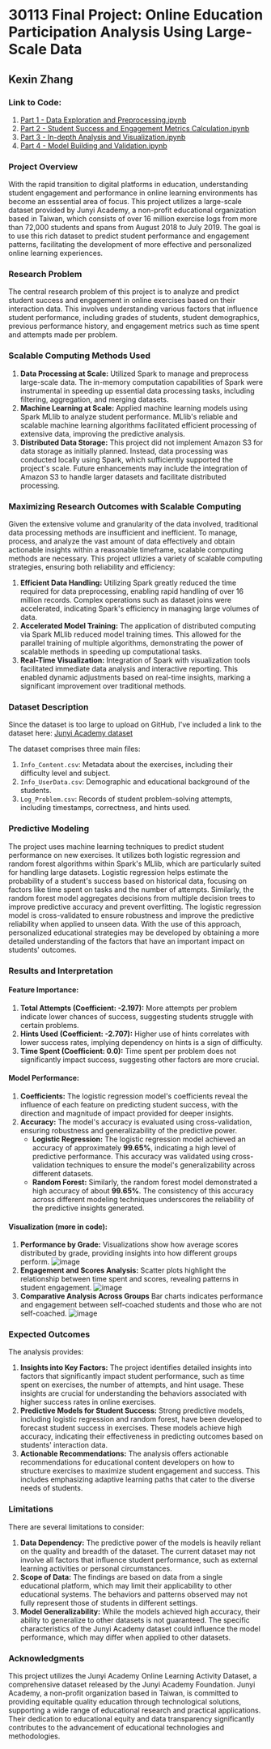 # 30113 Final Project: Online Education Participation Analysis Using Large-Scale Data
## Kexin Zhang

### Link to Code:
1. [Part 1 - Data Exploration and Preprocessing.ipynb](https://github.com/macs30113-s24/final-project-kz/blob/main/Part%201%20-%20Data%20Exploration%20and%20Preprocessing.ipynb)
2. [Part 2 - Student Success and Engagement Metrics Calculation.ipynb](https://github.com/macs30113-s24/final-project-kz/blob/main/Part%202%20-%20Student%20Success%20and%20Engagement%20Metrics%20Calculation.ipynb)
3. [Part 3 - In-depth Analysis and Visualization.ipynb](https://github.com/macs30113-s24/final-project-kz/blob/main/Part%203%20-%20In-depth%20Analysis%20and%20Visualization.ipynb)
4. [Part 4 - Model Building and Validation.ipynb](https://github.com/macs30113-s24/final-project-kz/blob/main/Part%204%20-%20Model%20Building%20and%20Validation.ipynb)

### Project Overview
With the rapid transition to digital platforms in education, understanding student engagement and performance in online learning environments has become an esssential area of focus. This project utilizes a large-scale dataset provided by Junyi Academy, a non-profit educational organization based in Taiwan, which consists of over 16 million exercise logs from more than 72,000 students and spans from August 2018 to July 2019. The goal is to use this rich dataset to predict student performance and engagement patterns, facilitating the development of more effective and personalized online learning experiences.

### Research Problem
The central research problem of this project is to analyze and predict student success and engagement in online exercises based on their interaction data. This involves understanding various factors that influence student performance, including grades of students, student demographics, previous performance history, and engagement metrics such as time spent and attempts made per problem.

### Scalable Computing Methods Used
1. **Data Processing at Scale:** Utilized Spark to manage and preprocess large-scale data. The in-memory computation capabilities of Spark were instrumental in speeding up essential data processing tasks, including filtering, aggregation, and merging datasets.
2. **Machine Learning at Scale:** Applied machine learning models using Spark MLlib to analyze student performance. MLlib's reliable and scalable machine learning algorithms facilitated efficient processing of extensive data, improving the predictive analysis.
3. **Distributed Data Storage:** This project did not implement Amazon S3 for data storage as initially planned. Instead, data processing was conducted locally using Spark, which sufficiently supported the project's scale. Future enhancements may include the integration of Amazon S3 to handle larger datasets and facilitate distributed processing.

### Maximizing Research Outcomes with Scalable Computing
Given the extensive volume and granularity of the data involved, traditional data processing methods are insufficient and inefficient. To manage, process, and analyze the vast amount of data effectively and obtain actionable insights within a reasonable timeframe, scalable computing methods are necessary. This project utlizies a variety of scalable computing strategies, ensuring both reliability and efficiency:
1. **Efficient Data Handling:** Utilizing Spark greatly reduced the time required for data preprocessing, enabling rapid handling of over 16 million records. Complex operations such as dataset joins were accelerated, indicating Spark's efficiency in managing large volumes of data.
2. **Accelerated Model Training:** The application of distributed computing via Spark MLlib reduced model training times. This allowed for the parallel training of multiple algorithms, demonstrating the power of scalable methods in speeding up computational tasks.
3. **Real-Time Visualization:** Integration of Spark with visualization tools facilitated immediate data analysis and interactive reporting. This enabled dynamic adjustments based on real-time insights, marking a significant improvement over traditional methods.


### Dataset Description
Since the dataset is too large to upload on GitHub, I've included a link to the dataset here: [Junyi Academy dataset](https://www.kaggle.com/datasets/junyiacademy/learning-activity-public-dataset-by-junyi-academy?select=Log_Problem.csv)

The dataset comprises three main files:
1. `Info_Content.csv`: Metadata about the exercises, including their difficulty level and subject.
2. `Info_UserData.csv`: Demographic and educational background of the students.
3. `Log_Problem.csv`: Records of student problem-solving attempts, including timestamps, correctness, and hints used.

### Predictive Modeling
The project uses machine learning techniques to predict student performance on new exercises. It utilizes both logistic regression and random forest algorithms within Spark's MLlib, which are particularly suited for handling large datasets. Logistic regression helps estimate the probability of a student's success based on historical data, focusing on factors like time spent on tasks and the number of attempts. Similarly, the random forest model aggregates decisions from multiple decision trees to improve predictive accuracy and prevent overfitting. The logistic regression model is cross-validated to ensure robustness and improve the predictive reliability when applied to unseen data. With the use of this approach, personalized educational strategies may be developed by obtaining a more detailed understanding of the factors that have an important impact on students' outcomes.

### Results and Interpretation

#### Feature Importance:
1. **Total Attempts (Coefficient: -2.197):** More attempts per problem indicate lower chances of success, suggesting students struggle with certain problems.
2. **Hints Used (Coefficient: -2.707):** Higher use of hints correlates with lower success rates, implying dependency on hints is a sign of difficulty.
3. **Time Spent (Coefficient: 0.0):** Time spent per problem does not significantly impact success, suggesting other factors are more crucial.

#### Model Performance:
1. **Coefficients:** The logistic regression model's coefficients reveal the influence of each feature on predicting student success, with the direction and magnitude of impact provided for deeper insights.
2. **Accuracy:** The model's accuracy is evaluated using cross-validation, ensuring robustness and generalizability of the predictive power.
    - **Logistic Regression:** The logistic regression model achieved an accuracy of approximately **99.65%**, indicating a high level of predictive performance. This accuracy was validated using cross-validation techniques to ensure the model's generalizability across different datasets.
    - **Random Forest:** Similarly, the random forest model demonstrated a high accuracy of about **99.65%**. The consistency of this accuracy across different modeling techniques underscores the reliability of the predictive insights generated.
  
#### Visualization (more in code):
1. **Performance by Grade:** Visualizations show how average scores distributed by grade, providing insights into how different groups perform.
![image](https://github.com/macs30113-s24/final-project-kz/assets/143459510/aef8f80a-147b-47de-821b-db14bdc4235c)
2. **Engagement and Scores Analysis:** Scatter plots highlight the relationship between time spent and scores, revealing patterns in student engagement.
![image](https://github.com/macs30113-s24/final-project-kz/assets/143459510/5e67643b-dfa2-4cad-8361-56d1b2dd60e0)
3. **Comparative Analysis Across Groups** Bar charts indicates performance and engagement between self-coached students and those who are not self-coached.
![image](https://github.com/macs30113-s24/final-project-kz/assets/143459510/a0c7eb68-2023-416d-99b6-658a5640d9da)


### Expected Outcomes
The analysis provides:
1. **Insights into Key Factors:** The project identifies detailed insights into factors that significantly impact student performance, such as time spent on exercises, the number of attempts, and hint usage. These insights are crucial for understanding the behaviors associated with higher success rates in online exercises.
2. **Predictive Models for Student Success:** Strong predictive models, including logistic regression and random forest, have been developed to forecast student success in exercises.  These models achieve high accuracy, indicating their effectiveness in predicting outcomes based on students' interaction data.
3. **Actionable Recommendations:** The analysis offers actionable recommendations for educational content developers on how to structure exercises to maximize student engagement and success. This includes emphasizing adaptive learning paths that cater to the diverse needs of students.

### Limitations
There are several limitations to consider:
1. **Data Dependency:** The predictive power of the models is heavily reliant on the quality and breadth of the dataset. The current dataset may not involve all factors that influence student performance, such as external learning activities or personal circumstances.
2. **Scope of Data:** The findings are based on data from a single educational platform, which may limit their applicability to other educational systems. The behaviors and patterns observed may not fully represent those of students in different settings.
3. **Model Generalizability:** While the models achieved high accuracy, their ability to generalize to other datasets is not guaranteed. The specific characteristics of the Junyi Academy dataset could influence the model performance, which may differ when applied to other datasets.

### Acknowledgments
This project utilizes the Junyi Academy Online Learning Activity Dataset, a comprehensive dataset released by the Junyi Academy Foundation. Junyi Academy, a non-profit organization based in Taiwan, is committed to providing equitable quality education through technological solutions, supporting a wide range of educational research and practical applications. Their dedication to educational equity and data transparency significantly contributes to the advancement of educational technologies and methodologies.
